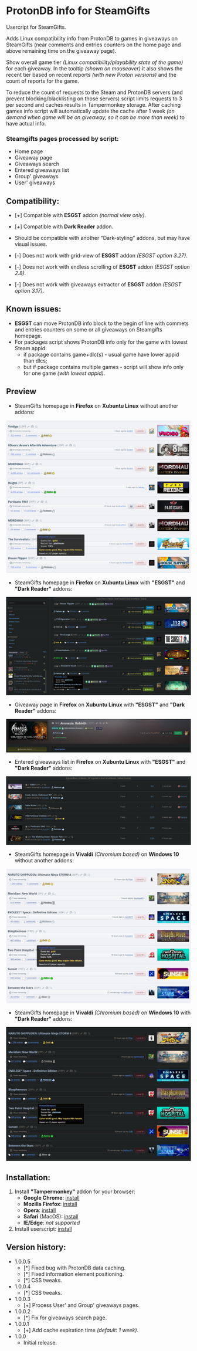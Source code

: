 # ProtonDB info for SteamGifts

Usercript for SteamGifts.

Adds Linux compatibility info from ProtonDB to games in giveaways on SteamGifts (near comments and entries counters on the home page and above remaining time on the giveaway page).

Show overall game tier *(Linux compatibility/playability state of the game)* for each giveaway. In the tooltip *(shown on mouseover)* it also shows the recent tier based on recent reports *(with new Proton versions)* and the count of reports for the game.

To reduce the count of requests to the Steam and ProtonDB servers (and prevent blocking/blacklisting on those servers) script limits requests to 3 per second and caches results in Tampermonkey storage. After caching games info script will automatically update the cache after 1 week *(on demand when game will be on giveaway, so it can be more than week)* to have actual info.

### Steamgifts pages processed by script:
* Home page
* Giveaway page
* Giveaways search
* Entered giveaways list
* Group' giveaways
* User' giveaways

## Compatibility:
* \[+\] Compatible with **ESGST** addon *(normal view only)*.
* \[+\] Compatible with **Dark Reader** addon.
* Should be compatible with another "Dark-styling" addons, but may have visual issues.


* \[-\] Does not work with grid-view of **ESGST** addon *(ESGST option 3.27)*.
* \[-\] Does not work with endless scrolling of **ESGST** addon *(ESGST option 2.8)*.
* \[-\] Does not work with giveaways extractor of **ESGST** addon *(ESGST option 3.17)*.

## Known issues:
* **ESGST** can move ProtonDB info block to the begin of line with commets and entries counters on some or all giveaways on Steamgifts homepage.
* For packages script shows ProtonDB info only for the game with lowest Steam appid:
    * if package contains game+dlc(s) - usual game have lower appid than dlcs;
    * but if package contains multiple games - script will show info only for one game *(with lowest appid)*.

## Preview
* SteamGifts homepage in **Firefox** on **Xubuntu Linux** without another addons:

![Preview](https://raw.githubusercontent.com/Xeloses/sg-protondb-info/master/img/linux-firefox.jpg)

* SteamGifts homepage in **Firefox** on **Xubuntu Linux** with **"ESGST"** and **"Dark Reader"** addons:

![Preview](https://raw.githubusercontent.com/Xeloses/sg-protondb-info/master/img/linux-firefox-esgst-darkreader.jpg)

* Giveaway page in **Firefox** on **Xubuntu Linux** with **"ESGST"** and **"Dark Reader"** addons:

![Preview](https://raw.githubusercontent.com/Xeloses/sg-protondb-info/master/img/linux-firefox-esgst-darkreader--single.png)

* Entered giveaways list in **Firefox** on **Xubuntu Linux** with **"ESGST"** and **"Dark Reader"** addons:

![Preview](https://raw.githubusercontent.com/Xeloses/sg-protondb-info/master/img/linux-firefox-esgst-darkreader--entered.jpg)

* SteamGifts homepage in **Vivaldi** *(Chromium based)* on **Windows 10** without another addons:

![Preview](https://raw.githubusercontent.com/Xeloses/sg-protondb-info/master/img/win10-vivaldi.jpg)

* SteamGifts homepage in **Vivaldi** *(Chromium based)* on **Windows 10** with **"Dark Reader"** addons:

![Preview](https://raw.githubusercontent.com/Xeloses/sg-protondb-info/master/img/win10-vivaldi-darkreader.jpg)

## Installation:
1. Install **"Tampermonkey"** addon for your browser:
    * **Google Chrome**: [install](https://chrome.google.com/webstore/detail/tampermonkey/dhdgffkkebhmkfjojejmpbldmpobfkfo)
    * **Mozilla Firefox**: [install](https://addons.mozilla.org/ru/firefox/addon/tampermonkey/)
    * **Opera**: [install](https://addons.opera.com/en/extensions/details/tampermonkey-beta/)
    * **Safari** (MacOS): [install](https://apps.apple.com/us/app/tampermonkey/id1482490089)
    * **IE/Edge**: *not supported*
2. Install userscript: [install](https://raw.githubusercontent.com/Xeloses/sg-protondb-info/master/sg-protondb-info.user.js)

## Version history:
* 1.0.0.5
    * [\*] Fixed bug with ProtonDB data caching.
    * [\*] Fixed information element positioning.
    * [\*] CSS tweaks.
* 1.0.0.4
    * [\*] CSS tweaks.
* 1.0.0.3
    * [+] Process User' and Group' giveaways pages.
* 1.0.0.2
    * [\*] Fix for giveaways search page.
* 1.0.0.1
    * [+] Add cache expiration time *(default: 1 week)*.
* 1.0.0
    * Initial release.
